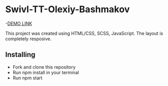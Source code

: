 # Swivl-TT-Olexiy-Bashmakov

-[DEMO LINK](https://obashmakov.github.io/swivl-test-olexiy/)

This project was created using HTML/CSS, SCSS, JavaScript. The layout is completely resposive.

## Installing

- Fork and clone this repository
- Run npm install in your terminal
- Run npm start